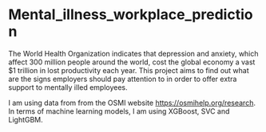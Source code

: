 # Mental_illness_workplace_prediction
The World Health Organization indicates that depression and anxiety, which affect 300 million people around the world, cost the global economy a vast $1 trillion in lost productivity each year. This project aims to find out what are the signs employers should pay attention to in order to offer extra support to mentally illed employees.

I am using data from from the OSMI website https://osmihelp.org/research. In terms of machine learning models, I am using XGBoost, SVC and LightGBM.
